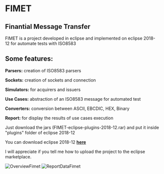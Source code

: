 # FIMET

## Finantial Message Transfer

FIMET is a project developed in eclipse and implemented on eclipse 2018-12 for automate tests with ISO8583

## Some features:

**Parsers:** creation of ISO8583 parsers

**Sockets:** creation of sockets and connection

**Simulators:** for acquirers and issuers

**Use Cases:** abstraction of an ISO8583 message for automated test

**Converters:** conversion between ASCII, EBCDIC, HEX, Binary

**Report:** for display the results of use cases execution

Just download the jars (FIMET-eclipse-plugins-2018-12.rar) and put it inside "plugins" folder of eclipse 2018-12

You can download eclipse 2018-12 [**here**](https://www.eclipse.org/downloads/packages/release/2018-12/r)

I will appreciate if you tell me how to upload the project to the eclipse marketplace.


![OverviewFimet](https://user-images.githubusercontent.com/6531429/70770950-1457ec00-1d35-11ea-8463-d72a38c05b8e.PNG)
![ReportDataFimet](https://user-images.githubusercontent.com/6531429/70764785-401ba780-1d1e-11ea-91a1-e9afc53239ad.PNG)
